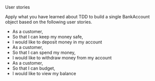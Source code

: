User stories

Apply what you have learned about TDD to build a single BankAccount object based on the following user stories.

* As a customer,
* So that I can keep my money safe,
* I would like to deposit money in my account
* As a customer,
* So that I can spend my money,
* I would like to withdraw money from my account
* As a customer,
* So that I can budget,
* I would like to view my balance
